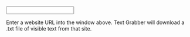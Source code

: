 <form>
  <br>
  <input type="text" name="lastname">
</form>

Enter a website URL into the window above. Text Grabber will download a .txt file of visible text from that site. 
<br>
<br>
<br>
<br>
<br>
<br>
<br>
<br>
<br>
<br>
<br>
<br>
<br>
<br>
<br>
<br>
<br>
<br>
<br>
<br>
<br>
<br>
<br>
<br>
<br>
<br>
<br>
<br>
